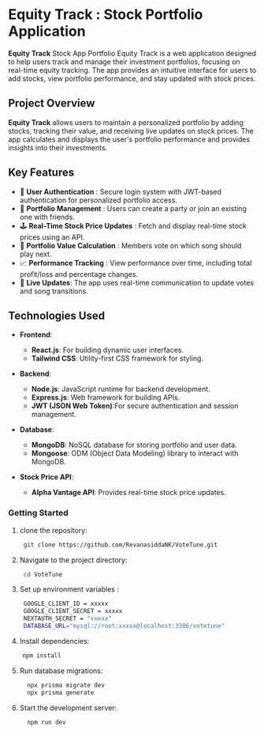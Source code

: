 # Equity Track : Stock Portfolio Application

**Equity Track** Stock App Portfolio Equity Track is a web application designed to help users track and manage their investment portfolios, focusing on real-time equity tracking. The app provides an intuitive interface for users to add stocks, view portfolio performance, and stay updated with stock prices.

## Project Overview

**Equity Track** allows users to maintain a personalized portfolio by adding stocks, tracking their value, and receiving live updates on stock prices. The app calculates and displays the user's portfolio performance and provides insights into their investments.

## Key Features

- 🎤 **User  Authentication** : Secure login system with JWT-based authentication for personalized portfolio access.
- 💼 **Portfolio Management** :  Users can create a party or join an existing one with friends.
- 🕹️ **Real-Time Stock Price Updates** :  Fetch and display real-time stock prices using an API.
- 🧮 **Portfolio Value Calculation** : Members vote on which song should play next.
- 📈 **Performance Tracking** : View performance over time, including total profit/loss and percentage changes.
- 🚀 **Live Updates**: The app uses real-time communication to update votes and song transitions.

## Technologies Used

- **Frontend**:  
  - **React.js**:  For building dynamic user interfaces.
  - **Tailwind CSS**: Utility-first CSS framework for styling.
    
- **Backend**:  
  - **Node.js**:  JavaScript runtime for backend development.
  - **Express.js**: Web framework for building APIs.
  - **JWT (JSON Web Token)**:For secure authentication and session management.

- **Database**:  
  - **MongoDB**:  NoSQL database for storing portfolio and user data.
  -  **Mongoose**:  ODM (Object Data Modeling) library to interact with MongoDB.
    
- **Stock Price API**:  
  - **Alpha Vantage API**: Provides real-time stock price updates.

### Getting Started


1. clone the repository:
   ```bash
    git clone https://github.com/RevanasiddaNK/VoteTune.git
   ```
   
2. Navigate to the project directory:
   ```bash
    cd VoteTune
   ```
   
3. Set up environment variables :
   ```bash
    GOOGLE_CLIENT_ID = xxxxx
    GOOGLE_CLIENT_SECRET = xxxxx
    NEXTAUTH_SECRET = "xxxxx"
    DATABASE_URL="mysql://root:xxxxx@localhost:3306/votetune"
   ```
  
4.  Install dependencies:
   ```bash
       npm install
   ```

5. Run database migrations:
   ```bash
     npx prisma migrate dev
     npx prisma generate

   ```
6. Start the development server:
   ```bash
     npm run dev
